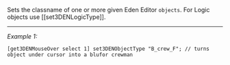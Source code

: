 Sets the classname of one or more given Eden Editor `objects`. For Logic objects use [[set3DENLogicType]].


---
*Example 1:*
```sqf
[get3DENMouseOver select 1] set3DENObjectType "B_crew_F"; // turns object under cursor into a blufor crewman
```
